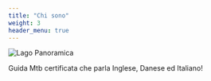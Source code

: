 ```yaml
---
title: "Chi sono"
weight: 3
header_menu: true
---
```


![Lago Panoramica](/images/lago_panoramica.jpeg)


Guida Mtb certificata che parla Inglese, Danese ed Italiano!

